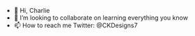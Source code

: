 - 👋 Hi, Charlie
- 💞️ I’m looking to collaborate on learning everything you know
- 📫 How to reach me Twitter: @CKDesigns7 

<!---
TokinCK/TokinCK is a ✨ special ✨ repository because its `README.md` (this file) appears on your GitHub profile.
You can click the Preview link to take a look at your changes.
--->
